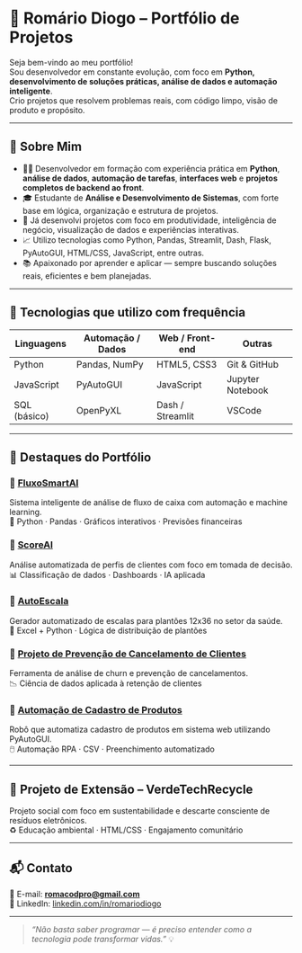 # 🧠 Romário Diogo – Portfólio de Projetos

Seja bem-vindo ao meu portfólio!  
Sou desenvolvedor em constante evolução, com foco em **Python, desenvolvimento de soluções práticas, análise de dados e automação inteligente**.  
Crio projetos que resolvem problemas reais, com código limpo, visão de produto e propósito.

---

## 🚀 Sobre Mim

- 👨‍💻 Desenvolvedor em formação com experiência prática em **Python**, **análise de dados**, **automação de tarefas**, **interfaces web** e **projetos completos de backend ao front**.
- 🎓 Estudante de **Análise e Desenvolvimento de Sistemas**, com forte base em lógica, organização e estrutura de projetos.
- 💼 Já desenvolvi projetos com foco em produtividade, inteligência de negócio, visualização de dados e experiências interativas.
- 📈 Utilizo tecnologias como Python, Pandas, Streamlit, Dash, Flask, PyAutoGUI, HTML/CSS, JavaScript, entre outras.
- 📚 Apaixonado por aprender e aplicar — sempre buscando soluções reais, eficientes e bem planejadas.

---

## 🧰 Tecnologias que utilizo com frequência

| Linguagens   | Automação / Dados | Web / Front-end  | Outras           |
|--------------|-------------------|------------------|------------------|
| Python       | Pandas, NumPy     | HTML5, CSS3      | Git & GitHub     |
| JavaScript   | PyAutoGUI         | JavaScript       | Jupyter Notebook |
| SQL (básico) | OpenPyXL          | Dash / Streamlit | VSCode           |

---

## 🌟 Destaques do Portfólio

### 🔹 [FluxoSmartAI](https://github.com/2506roma/FluxoSmartAI)
Sistema inteligente de análise de fluxo de caixa com automação e machine learning.  
🔧 Python · Pandas · Gráficos interativos · Previsões financeiras

### 🔹 [ScoreAI](https://github.com/2506roma/ScoreAI)
Análise automatizada de perfis de clientes com foco em tomada de decisão.  
📊 Classificação de dados · Dashboards · IA aplicada

### 🔹 [AutoEscala](https://github.com/2506roma/AutoEscala)
Gerador automatizado de escalas para plantões 12x36 no setor da saúde.  
📅 Excel + Python · Lógica de distribuição de plantões

### 🔹 [Projeto de Prevenção de Cancelamento de Clientes](https://github.com/2506roma/Projeto_de_Analise_e_Prevencao_de_Cancelamentos_de_Clientes)
Ferramenta de análise de churn e prevenção de cancelamentos.  
📉 Ciência de dados aplicada à retenção de clientes

### 🔹 [Automação de Cadastro de Produtos](https://github.com/2506roma/Automacao-de-Cadastro-de-Produtos)
Robô que automatiza cadastro de produtos em sistema web utilizando PyAutoGUI.  
🖱️ Automação RPA · CSV · Preenchimento automatizado

---

## 🌱 Projeto de Extensão – VerdeTechRecycle

Projeto social com foco em sustentabilidade e descarte consciente de resíduos eletrônicos.  
♻️ Educação ambiental · HTML/CSS · Engajamento comunitário

---

## 📬 Contato

📧 E-mail: **romacodpro@gmail.com**  
🔗 LinkedIn: [linkedin.com/in/romariodiogo](https://www.linkedin.com/in/2606roma/)  

---

> _“Não basta saber programar — é preciso entender como a tecnologia pode transformar vidas.”_ 💡

